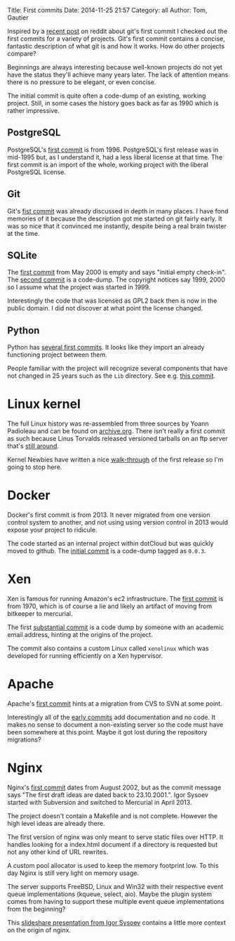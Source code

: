 Title: First commits
Date: 2014-11-25 21:57
Category: all
Author: Tom, Gautier

Inspired by a [recent post](https://www.reddit.com/r/programming/comments/2na7dj/gits_initial_commit/) on reddit about git's first commit I checked out the first commits for a variety of projects. Git's first commit contains a concise, fantastic description of what git is and how it works. How do other projects compare?

<!-- PELICAN_END_SUMMARY -->

Beginnings are always interesting because well-known projects do not
yet have the status they'll achieve many years later. The lack of
attention means there is no pressure to be elegant, or even concise.

The initial commit is quite often a code-dump of an existing, working
project. Still, in some cases the history goes back as far as 1990
which is rather impressive.

## PostgreSQL

PostgreSQL's [first commit](https://github.com/postgres/postgres/commit/d31084e9d1118b25fd16580d9d8c2924b5740dff) is from 1996. PostgreSQL's first release was in mid-1995 but, as I understand it, had a less liberal license at that time. The first commit is an import of the whole, working project with the liberal PostgreSQL license.

## Git

Git's [fist commit](https://github.com/git/git/commit/e83c5163316f89bfbde7d9ab23ca2e25604af290) was already discussed in depth in many places. I have fond memories of it because the description got me started on git fairly early. It was so nice that it convinced me instantly, despite being a real brain twister at the time.

## SQLite

The [first commit](http://www.sqlite.org/cgi/src/info/704b122e5308587b60b47a5c2fff40c593d4bf8f) from May 2000 is empty and says "initial empty check-in". The [second commit](http://www.sqlite.org/cgi/src/info/6f3655f79f9b6fc9fb7baaa10a7e0f2b6a512dfa) is a code-dump. The copyright notices say 1999, 2000 so I assume what the project was started in 1999.

Interestingly the code that was licensed as GPL2 back then is now in the public domain. I did not discover at what point the license changed.

##  Python

Python has [several first commits](https://hg.python.org/cpython-fullhistory/shortlog/82c7bab78bb1). It looks like they import an already functioning project between them.

People familiar with the project will recognize several components that have not changed in 25 years such as the `Lib` directory. See e.g. [this commit](https://hg.python.org/cpython-fullhistory/rev/5570dbb1ce55).

# Linux kernel

The full Linux history was re-assembled from three sources by Yoann Padioleau and can be found on [archive.org](https://archive.org/details/git-history-of-linux). There isn't really a first commit as such because Linus Torvalds released versioned tarballs on an ftp server that's [still around](ftp://www.nic.funet.fi/).

Kernel Newbies have written a nice [walk-through](http://kernelnewbies.org/Kernel001WalkThrough) of the first release so I'm going to stop here.

# Docker

Docker's first commit is from 2013. It never migrated from one version control system to another, and not using using version control in 2013 would expose your project to ridicule.

The code started as an internal project within dotCloud but was quickly moved to github. The [initial commit](https://github.com/docker/docker/commit/a27b4b8cb8e838d03a99b6d2b30f76bdaf2f9e5d) is a code-dump tagged as `0.0.3`.

# Xen

Xen is famous for running Amazon's ec2 infrastructure. The [first commit](http://xenbits.xen.org/gitweb/?p=xen.git;a=commit;h=93081dee186d6bb3e1ede0a179085b8504846896) is from 1970, which is of course a lie and likely an artifact of moving from bitkeeper to mercurial.

The first [substantial commit](http://xenbits.xen.org/gitweb/?p=xen.git;a=commit;h=4676bbf96dc88e9a70607fa79b3c83febc5dc54b) is a code dump by someone with an academic email address, hinting at the origins of the project.

The commit also contains a custom Linux called `xenolinux` which was developed for running efficiently on a Xen hypervisor.

# Apache


Apache's [first commit](https://github.com/apache/httpd/commit/5dbf830701af760e37e1e2c26212c34220516d85) hints at a migration from CVS to SVN at some point.

Interestingly all of the [early commits](https://github.com/apache/httpd/commits/trunk?page=760) add documentation and no code. It makes no sense to document a non-existing server so the code must have been somewhere at this point. Maybe it got lost during the repository migrations?


# Nginx

Nginx's [first commit](http://trac.nginx.org/nginx/changeset/0/nginx) dates
from August 2002, but as the commit message says "The first draft ideas are
dated back to 23.10.2001.". Igor Sysoev started with Subversion and switched to
Mercurial in April 2013.

The project doesn't contain a Makefile and is not complete. However the high
level ideas are already there.

The first version of nginx was only meant to serve static files over HTTP. It
handles looking for a index.html document if a directory is requested but not
any other kind of URL rewrites.

A custom pool allocator is used to keep the memory footprint low. To this day
Nginx is still very light on memory usage.

The server supports FreeBSD, Linux and Win32 with their respective event queue
implementations (kqueue, select, aio). Maybe the plugin system comes from
having to support these multiple event queue implementations from the
beginning?

This [slideshare presentation from Igor Sysoev](http://www.slideshare.net/PHPConferenceArgentina/igor-sysoev-nginx)
contains a little more context on the origin of nginx.
